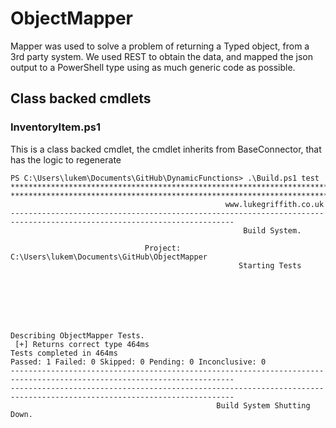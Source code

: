 # ObjectMapper

Mapper was used to solve a problem of returning a Typed object, from a 3rd party system.
We used REST to obtain the data, and mapped the json output to a PowerShell type using as much generic code as possible.

## Class backed cmdlets
### InventoryItem.ps1

This is a class backed cmdlet, the cmdlet inherits from BaseConnector, that has the logic to regenerate 


```
PS C:\Users\lukem\Documents\GitHub\DynamicFunctions> .\Build.ps1 test
************************************************************************************************************************
************************************************************************************************************************
                                                www.lukegriffith.co.uk
------------------------------------------------------------------------------------------------------------------------
                                                    Build System.

                              Project: C:\Users\lukem\Documents\GitHub\ObjectMapper
                                                   Starting Tests







Describing ObjectMapper Tests.
 [+] Returns correct type 464ms
Tests completed in 464ms
Passed: 1 Failed: 0 Skipped: 0 Pending: 0 Inconclusive: 0
------------------------------------------------------------------------------------------------------------------------
------------------------------------------------------------------------------------------------------------------------
                                              Build System Shutting Down.
```